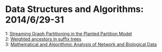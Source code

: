 # Data Structures and Algorithms: 2014/6/29-31  
1: [Streaming Graph Partitioning in the Planted Partition Model](https://doi.org/10.48550/arXiv.1406.7570)  
2: [Weighted ancestors in suffix trees](https://doi.org/10.48550/arXiv.1406.7716)  
3: [Mathematical and Algorithmic Analysis of Network and Biological Data](https://doi.org/10.48550/arXiv.1407.0375)  